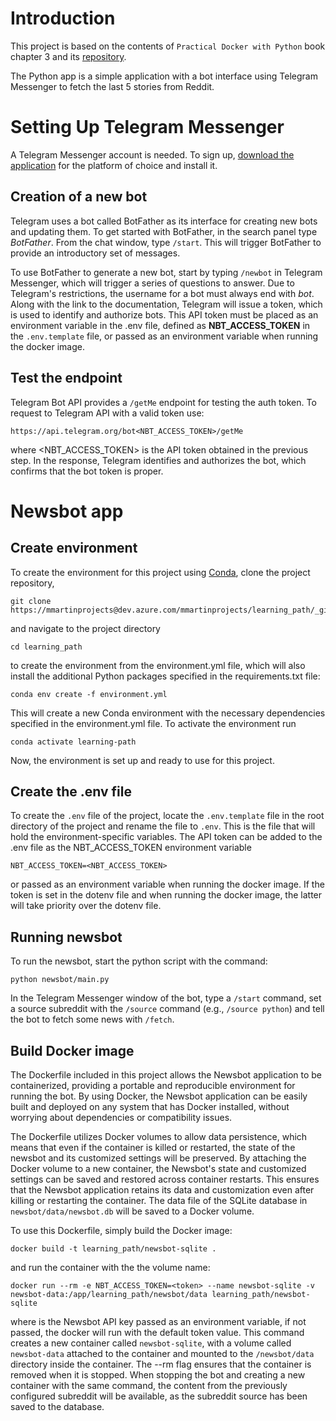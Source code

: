 # Introduction 

This project is based on the contents of `Practical Docker with Python` book chapter 3 and its [repository](https://github.com/Apress/practical-docker-with-python/tree/master/source-code).

The Python app is a simple application with a bot interface using Telegram Messenger to fetch the last 5 stories from Reddit. 

# Setting Up Telegram Messenger

A Telegram Messenger account is needed. To sign up, [download the application](https://telegram.org) for the platform of choice and install it.

## Creation of a new bot

Telegram uses a bot called BotFather as its interface for creating new bots and updating them. To get started with BotFather, in the search panel type _BotFather_. From the chat window, type `/start`. This will trigger BotFather to provide an introductory set of messages.

To use BotFather to generate a new bot, start by typing `/newbot` in Telegram Messenger, which will trigger a series of questions to answer. Due to Telegram's restrictions, the username for a bot must always end with _bot_. Along with the link to the documentation, Telegram will issue a token, which is used to identify and authorize bots. This API token must be placed as an environment variable in the .env file, defined as **NBT_ACCESS_TOKEN** in the `.env.template` file, or passed as an environment variable when running the docker image.

## Test the endpoint

Telegram Bot API provides a `/getMe` endpoint for testing the auth token. To request to Telegram API with a valid token use: 

    https://api.telegram.org/bot<NBT_ACCESS_TOKEN>/getMe

where <NBT_ACCESS_TOKEN> is the API token obtained in the previous step. In the response, Telegram identifies and authorizes the bot, which confirms that the bot token is proper.


# Newsbot app

## Create environment

To create the environment for this project using [Conda](https://docs.conda.io/en/latest/), clone the project repository,

    git clone https://mmartinprojects@dev.azure.com/mmartinprojects/learning_path/_git/learning_path
  
and navigate to the project directory

    cd learning_path
  
to create the environment from the environment.yml file, which will also install the additional Python packages specified in the requirements.txt file:

    conda env create -f environment.yml
  
This will create a new Conda environment with the necessary dependencies specified in the environment.yml file. To activate the environment run

    conda activate learning-path
    
Now, the environment is set up and ready to use for this project.

## Create the .env file

To create the `.env` file of the project, locate the `.env.template` file in the root directory of the project and rename the file to `.env`. This is the file that will hold the environment-specific variables. The API token can be added to the .env file as the NBT_ACCESS_TOKEN environment variable

    NBT_ACCESS_TOKEN=<NBT_ACCESS_TOKEN>

or passed as an environment variable when running the docker image. If the token is set in the dotenv file and when running the docker image, the latter will take priority over the dotenv file.

## Running newsbot

To run the newsbot, start the python script with the command:

    python newsbot/main.py

In the Telegram Messenger window of the bot, type a `/start` command, set a source subreddit with the `/source` command (e.g., `/source python`) and tell the bot to fetch some news with `/fetch`.


## Build Docker image

The Dockerfile included in this project allows the Newsbot application to be containerized, providing a portable and reproducible environment for running the bot. By using Docker, the Newsbot application can be easily built and deployed on any system that has Docker installed, without worrying about dependencies or compatibility issues. 

The Dockerfile utilizes Docker volumes to allow data persistence, which means that even if the container is killed or restarted, the state of the newsbot and its customized settings will be preserved. By attaching the Docker volume to a new container, the Newsbot's state and customized settings can be saved and restored across container restarts. This ensures that the Newsbot application retains its data and customization even after killing or restarting the container. The data file of the SQLite database in `newsbot/data/newsbot.db` will be saved to a Docker volume.

To use this Dockerfile, simply build the Docker image:

    docker build -t learning_path/newsbot-sqlite .

and run the container with the the volume name:

    docker run --rm -e NBT_ACCESS_TOKEN=<token> --name newsbot-sqlite -v newsbot-data:/app/learning_path/newsbot/data learning_path/newsbot-sqlite

where <token> is the Newsbot API key passed as an environment variable, if not passed, the docker will run with the default token value. This command creates a new container called `newsbot-sqlite`, with a volume called `newsbot-data` attached to the container and mounted to the `/newsbot/data` directory inside the container. The --rm flag ensures that the container is removed when it is stopped. When stopping the bot and creating a new container with the same command, the content from the previously configured subreddit will be available, as the subreddit source has been saved to the database.

